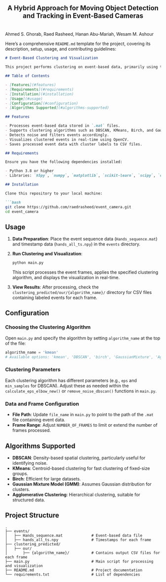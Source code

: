 ## <p align="center"> A Hybrid Approach for Moving Object Detection and Tracking in Event-Based Cameras 
<br> Ahmed S. Ghorab, Raed Rasheed, Hanan Abu-Mariah, Wesam M. Ashour</p>

Here’s a comprehensive `README.md` template for the project, covering its description, setup, usage, and contributing guidelines:

```markdown
# Event-Based Clustering and Visualization

This project performs clustering on event-based data, primarily using the `DBSCAN` and `KMeans` algorithms, with additional support for other clustering techniques. The processed data represents event sequences that are visualized with convex hulls around clusters and saved as CSV files. This can be useful for applications in computer vision, motion tracking, and other event-driven data processing.

## Table of Contents

- [Features](#features)
- [Requirements](#requirements)
- [Installation](#installation)
- [Usage](#usage)
- [Configuration](#configuration)
- [Algorithms Supported](#algorithms-supported)

## Features

- Processes event-based data stored in `.mat` files.
- Supports clustering algorithms such as DBSCAN, KMeans, Birch, and Gaussian Mixture Models.
- Detects noise and filters events accordingly.
- Visualizes clustered events in real-time using OpenCV.
- Saves processed event data with cluster labels to CSV files.

## Requirements

Ensure you have the following dependencies installed:

- Python 3.8 or higher
- Libraries: `h5py`, `numpy`, `matplotlib`, `scikit-learn`, `scipy`, `opencv-python`, `kneed`

## Installation

Clone this repository to your local machine:

```bash
git clone https://github.com/raedrasheed/event_camera.git
cd event_camera
```

## Usage

1. **Data Preparation**: Place the event sequence data (`Hands_sequence.mat`) and timestamp data (`hands_all_ts.npy`) in the `events` directory.

2. **Run Clustering and Visualization**:

   ```bash
   python main.py
   ```

   This script processes the event frames, applies the specified clustering algorithm, and displays the visualization in real-time.

3. **View Results**: After processing, check the `clustering_predicted/our/{algorithm_name}/` directory for CSV files containing labeled events for each frame.

## Configuration

### Choosing the Clustering Algorithm

Open `main.py` and specify the algorithm by setting `algorithm_name` at the top of the file:

```python
algorithm_name = 'kmean'
# Available options: 'kmean', 'DBSCAN', 'birch', 'GaussianMixture', 'AgglomerativeClustering', etc.
```

### Clustering Parameters

Each clustering algorithm has different parameters (e.g., `eps` and `min_samples` for DBSCAN). Adjust these as needed within the `calculate_eps_elbow_new()` or `remove_noise_dbscan()` functions in `main.py`.

### Data and Frame Configuration

- **File Path**: Update `file_name` in `main.py` to point to the path of the `.mat` file containing event data.
- **Frame Range**: Adjust `NUMBER_OF_FRAMES` to limit or extend the number of frames processed.

## Algorithms Supported

- **DBSCAN**: Density-based spatial clustering, particularly useful for identifying noise.
- **KMeans**: Centroid-based clustering for fast clustering of fixed-size groups.
- **Birch**: Efficient for large datasets.
- **Gaussian Mixture Model (GMM)**: Assumes Gaussian distribution for clusters.
- **Agglomerative Clustering**: Hierarchical clustering, suitable for structured data.

## Project Structure

```plaintext
.
├── events/
│   ├── Hands_sequence.mat             # Event-based data file
│   ├── hands_all_ts.npy               # Timestamps for each frame
├── clustering_predicted/
│   ├── our/
│       ├── {algorithm_name}/          # Contains output CSV files for each frame
├── main.py                            # Main script for processing and visualization
├── README.md                          # Project documentation
└── requirements.txt                   # List of dependencies
```
